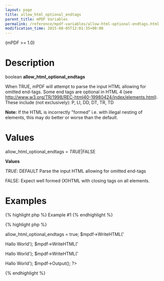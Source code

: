 ```yaml
---
layout: page
title: allow_html_optional_endtags
parent_title: mPDF Variables
permalink: /reference/mpdf-variables/allow-html-optional-endtags.html
modification_time: 2015-08-05T12:01:35+00:00
---
```


(mPDF &gt;= 1.0)

# Description

boolean <b>allow_html_optional_endtags</b>

When <span class="smallblock">TRUE</span>, mPDF will attempt to parse the input HTML allowing for omitted end-tags. Some end tags are optional in HTML 4 (see <a href="http://www.w3.org/TR/1998/REC-html40-19980424/index/elements.html">http://www.w3.org/TR/1998/REC-html40-19980424/index/elements.html</a>). These include (not exclusively): P, LI, DD, DT, TR, TD

<div class="alert alert-info" role="alert"><strong>Note:</strong> If the HTML is incorrectly "formed" i.e. with illegal nesting of elements, this may do better or worse than the default.</div>

# Values

<span class="parameter">allow_html_optional_endtags</span> = <i><span class="smallblock">TRUE</span></i>|<span class="smallblock">FALSE</span>

<b>Values</b>

<i><span class="smallblock">TRUE</span></i>: <span class="smallblock">DEFAULT</span> Parse the input HTML allowing for omitted end-tags

<span class="smallblock">FALSE</span>: Expect well formed (X)HTML with closing tags on all elements.

# Examples

{% highlight php %}
Example #1
{% endhighlight %}

{% highlight php %}
<?php

$mpdf = new mPDF();

$mpdf->allow_html_optional_endtags = true;

$mpdf->WriteHTML('<p>Hallo World');

$mpdf->WriteHTML('<p>Hallo World');

$mpdf->WriteHTML('<p>Hallo World');

$mpdf->Output();

?>
{% endhighlight %}

